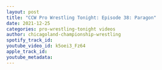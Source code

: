```yaml
---
layout: post
title: "CCW Pro Wrestling Tonight: Episode 38: Paragon"
date: 2021-12-25
categories: pro-wrestling-tonight videos
author: chicagoland-championship-wrestling
spotify_track_id: 
youtube_video_id: k5oei3_Fz64
apple_track_id: 
youtube_metadata: 
---
```


